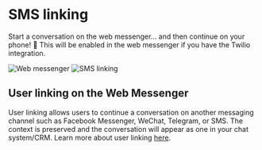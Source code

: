 # SMS linking
Start a conversation on the web messenger... and then continue on your phone! :tada: This will be enabled in the web messenger if you have the Twilio integration.

![Web messenger](http://imgur.com/XmUgudb) ![SMS linking](http://imgur.com/iiRctCs)


## User linking on the Web Messenger
User linking allows users to continue a conversation on another messaging channel such as Facebook Messenger, WeChat, Telegram, or SMS. The context is preserved and the conversation will appear as one in your chat system/CRM. Learn more about user linking [here](http://docs.smooch.io/javascript/#user-linking).